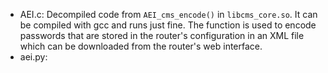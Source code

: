 * AEI.c: Decompiled code from `AEI_cms_encode()` in `libcms_core.so`. It can be compiled with gcc and runs just fine.
The function is used to encode passwords that are stored in the router's configuration in an XML file which can be 
downloaded from the router's web interface.
* aei.py: 
